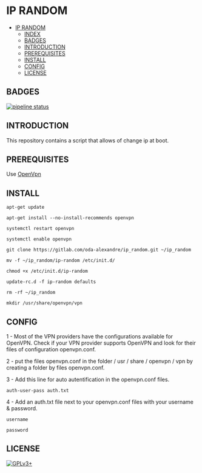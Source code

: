 # IP RANDOM

- [IP RANDOM](#ip-random)
  - [INDEX](#index)
  - [BADGES](#badges)
  - [INTRODUCTION](#introduction)
  - [PREREQUISITES](#prerequisites)
  - [INSTALL](#install)
  - [CONFIG](#config)
  - [LICENSE](#license)

## BADGES

[![pipeline status](https://gitlab.com/oda-alexandre/ip_random/badges/master/pipeline.svg)](https://gitlab.com/oda-alexandre/ip_random/commits/master)

## INTRODUCTION

This repository contains a script that allows of change ip at boot.

## PREREQUISITES

Use [OpenVpn](https://openvpn.net)

## INSTALL

```apt-get update```

```apt-get install --no-install-recommends openvpn```

```systemctl restart openvpn```

```systemctl enable openvpn```

```git clone https://gitlab.com/oda-alexandre/ip_random.git ~/ip_random```

```mv -f ~/ip_random/ip-random /etc/init.d/```

```chmod +x /etc/init.d/ip-random```

```update-rc.d -f ip-random defaults```

```rm -rf ~/ip_random```

```mkdir /usr/share/openvpn/vpn```

## CONFIG

1 - Most of the VPN providers have the configurations available for OpenVPN. Check if your VPN provider supports OpenVPN and look for their files of configuration openvpn.conf.

2 - put the files openvpn.conf in the folder / usr / share / openvpn / vpn by creating a folder by files openvpn.conf.

3 - Add this line for auto autentification in the openvpn.conf files.

```auth-user-pass auth.txt```

4 - Add an auth.txt file next to your openvpn.conf files with your username & password.

```username```

```password```

## LICENSE

[![GPLv3+](http://gplv3.fsf.org/gplv3-127x51.png)](https://gitlab.com/oda-alexandre/ip_random/blob/master/LICENSE)
